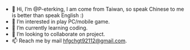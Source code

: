 - 👋 Hi, I’m @P-eterking, I am come from Taiwan, so speak Chinese to me is better than speak English :)
- 👀 I’m interested in play PC/mobile game.
- 🌱 I’m currently learning coding.
- 💞️ I’m looking to collaborate on project.
- 📫 Reach me by mail <hfgchgt92112@gmail.com>.

<!---
P-eterking/P-eterking is a ✨ special ✨ repository because its `README.md` (this file) appears on your GitHub profile.
You can click the Preview link to take a look at your changes.
--->
